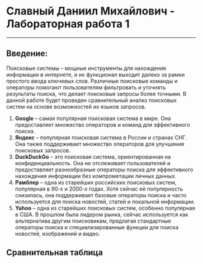 # Славный Даниил Михайлович - Лабораторная работа 1

****

## Введение: 
Поисковые системы – мощные инструменты для нахождения информации в интернете, и их функционал выходит далеко за рамки простого ввода ключевых слов. Различные поисковые команды и операторы помогают пользователям фильтровать и уточнять результаты поиска, что делает поисковые запросы более точными. В данной работе будет проведен сравнительный анализ поисковых систем на основе возможностей их языков запросов.

1. **Google** – самая популярная поисковая система в мире. Она предоставляет множество операторов и команд для эффективного поиска.
2. **Яндекс** – популярная поисковая система в России и странах СНГ. Она также поддерживает множество операторов для улучшения поисковых запросов.
3. **DuckDuckGo** – это поисковая система, ориентированная на конфиденциальность. Она не отслеживает пользователей и предоставляет разнообразные операторы поиска для эффективного нахождения информации без компрометации личных данных.
4. **Рамблер** – одна из старейших российских поисковых систем, популярная в 90-х и 2000-х годах. Хотя сейчас её популярность снизилась, она поддерживает базовые операторы поиска и часто используется для поиска новостей, статей и локальной информации.
5. **Yahoo** – одна из старейших поисковых систем, особенно популярная в США. В прошлом была лидером рынка, сейчас используется как альтернатива другим поисковикам, предлагая стандартные операторы поиска и специализированные функции для поиска новостей, изображений и видео.

## Сравнительная таблица
